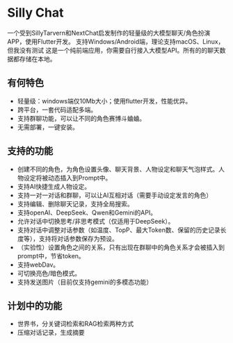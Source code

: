 # Silly Chat
一个受到SillyTarvern和NextChat启发制作的轻量级的大模型聊天/角色扮演APP，使用Flutter开发。
支持Windows/Android端，理论支持macOS、Linux，但我没有测试
这是一个纯前端应用，你需要自行接入大模型API。所有的的聊天数据都存储在本地。

## 有何特色
- 轻量级：windows端仅10Mb大小；使用flutter开发，性能优异。
- 跨平台，一套代码适配多端。
- 支持群聊功能，可以让不同的角色赛博斗蛐蛐。
- 无需部署，一键安装。

## 支持的功能
- 创建不同的角色，为角色设置头像、聊天背景、人物设定和聊天气泡样式。人物设定将被动态插入到Prompt中。
- 支持AI快捷生成人物设定。
- 支持一对一对话和群聊，可以让AI互相对话（需要手动设定发言的角色）
- 支持编辑、删除聊天记录，支持全局搜索。
- 支持openAI、DeepSeek、Qwen和Gemini的API。
- 允许对话中切换思考/非思考模式（仅适用于DeepSeek）。
- 支持对话中调整对话参数（如温度、TopP、最大Token数、保留的历史记录长度等），支持将对话参数保存为预设。
- （实验性）设置角色之间的关系，只有出现在群聊中的角色关系才会被插入到prompt中，节省token。
- 支持webDav。
- 可切换亮色/暗色模式。
- 支持发送图片（目前仅支持gemini的多模态功能）

## 计划中的功能
- 世界书，分关键词检索和RAG检索两种方式
- 压缩对话记录，生成摘要